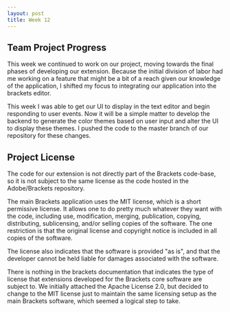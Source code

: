 ```yaml
---
layout: post
title: Week 12
---
```


## Team Project Progress

This week we continued to work on our project, moving towards the final phases of developing our extension. Because the initial division of labor had me working on a feature that might be a bit of a reach given our knowledge of the application, I shifted my focus to integrating our application into the brackets editor.

This week I was able to get our UI to display in the text editor and begin responding to user events. Now it will be a simple matter to develop the backend to generate the color themes based on user input and alter the UI to display these themes. I pushed the code to the master branch of our repository for these changes.

## Project License

The code for our extension is not directly part of the Brackets code-base, so it is not subject to the same license as the code hosted in the Adobe/Brackets repository.

The main Brackets application uses the MIT license, which is a short permissive license. It allows one to do pretty much whatever they want with the code, including use, modification, merging, publication, copying, distributing, sublicensing, and/or selling copies of the software. The one restriction is that the original license and copyright notice is included in all copies of the software.

The license also indicates that the software is provided "as is", and that the developer cannot be held liable for damages associated with the software.

There is nothing in the brackets documentation that indicates the type of license that extensions developed for the Brackets core software are subject to. We initially attached the Apache License 2.0, but decided to change to the MIT license just to maintain the same licensing setup as the main Brackets software, which seemed a logical step to take.